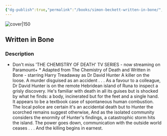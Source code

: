 ```yaml
---
{"dg-publish":true,"permalink":"/books/simon-beckett-written-in-bone/","title":"\"Written in Bone\"","tags":["crime","thriller"]}
---
```




![cover|150](http://books.google.com/books/content?id=BUOCrUG71RgC&printsec=frontcover&img=1&zoom=1&edge=curl&source=gbs_api)

## Written in Bone

### Description

* Don't miss 'THE CHEMISTRY OF DEATH' TV SERIES - now streaming on Paramount+ * Adapted from The Chemistry of Death and Written in Bone - starring Harry Treadaway as Dr David Hunter A killer on the loose. A murder disguised as an accident . . . As a favour to a colleague, Dr David Hunter is on the remote Hebridean island of Runa to inspect a grisly discovery. He's familiar with death in all its guises but is shocked by what he finds: a body, incinerated but for the feet and a single hand. It appears to be a textbook case of spontaneous human combustion. The local police are certain it's an accidental death but to Hunter the scorched remains suggest otherwise, And as the isolated community considers the enormity of Hunter's findings, a catastrophic storm hits the island. The power goes down, communication with the outside world ceases . . . And the killing begins in earnest.
```